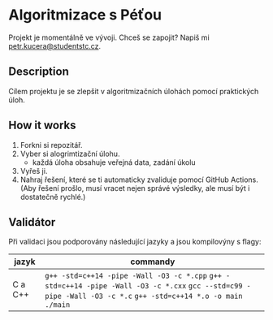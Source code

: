 # Algoritmizace s Péťou

Projekt je momentálně ve vývoji. Chceš se zapojit? Napiš mi petr.kucera@studentstc.cz.

## Description

Cílem projektu je se zlepšit v algoritmizačních úlohách pomocí praktických úloh.

## How it works

1. Forkni si repozitář.
2. Vyber si alogrimtizační úlohu.
    - každá úloha obsahuje veřejná data, zadání úkolu
4. Vyřeš ji.
5. Nahraj řešení, které se ti automaticky zvaliduje pomocí GitHub Actions. (Aby řešení prošlo, musí vracet nejen správé výsledky, ale musí být i dostatečně rychlé.)

## Validátor

Při validaci jsou podporovány následující jazyky a jsou kompilovýny s flagy:

| jazyk | commandy |
|-------|---------- |
| C a C++ | ```g++ -std=c++14 -pipe -Wall -O3 -c *.cpp``` ```g++ -std=c++14 -pipe -Wall -O3 -c *.cxx``` ```gcc --std=c99 -pipe -Wall -O3 -c *.c``` ```g++ -std=c++14 *.o -o main``` ```./main``` |

